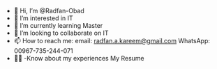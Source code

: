 - 👋 Hi, I’m @Radfan-Obad
- 👀 I’m interested in IT
- 🌱 I’m currently learning Master
- 💞️ I’m looking to collaborate on IT
- 📫 How to reach me:
     email: radfan.a.kareem@gmail.com
     WhatsApp: 00967-735-244-071
- 👨‍💻 -Know about my experiences My Resume


<!---
Radfan-Obad/Radfan-Obad is a ✨ special ✨ repository because its `README.md` (this file) appears on your GitHub profile.
You can click the Preview link to take a look at your changes.
--->
